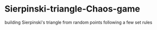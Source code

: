 # Sierpinski-triangle-Chaos-game
building Sierpinski's triangle from random points following a few set rules
